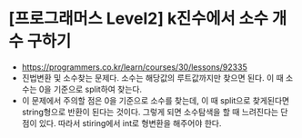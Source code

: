# [프로그래머스 Level2] k진수에서 소수 개수 구하기
- https://programmers.co.kr/learn/courses/30/lessons/92335
- 진법변환 및 소수찾는 문제다. 소수는 해당값의 루트값까지만 찾으면 된다. 이 때 소수는 0을 기준으로 split하여 찾는다.
- 이 문제에서 주의할 점은 0을 기준으로 소수를 찾는데, 이 때 split으로 찾게된다면 string형으로 반환이 된다는 것이다. 그렇게 되면 소수탐색을 할 때 느려진다는 단점이 있다. 따라서 stiring에서 int로 형변환을 해주어야 한다.